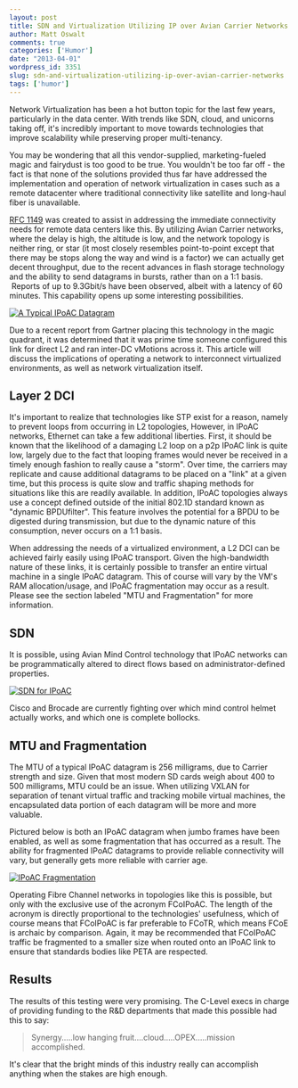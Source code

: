 ```yaml
---
layout: post
title: SDN and Virtualization Utilizing IP over Avian Carrier Networks
author: Matt Oswalt
comments: true
categories: ['Humor']
date: "2013-04-01"
wordpress_id: 3351
slug: sdn-and-virtualization-utilizing-ip-over-avian-carrier-networks
tags: ['humor']
---
```



Network Virtualization has been a hot button topic for the last few years, particularly in the data center. With trends like SDN, cloud, and unicorns taking off, it's incredibly important to move towards technologies that improve scalability while preserving proper multi-tenancy.

You may be wondering that all this vendor-supplied, marketing-fueled magic and fairydust is too good to be true. You wouldn't be too far off - the fact is that none of the solutions provided thus far have addressed the implementation and operation of network virtualization in cases such as a remote datacenter where traditional connectivity like satellite and long-haul fiber is unavailable.

[RFC 1149](http://tools.ietf.org/html/rfc1149) was created to assist in addressing the immediate connectivity needs for remote data centers like this. By utilizing Avian Carrier networks, where the delay is high, the altitude is low, and the network topology is neither ring, or star (it most closely resembles point-to-point except that there may be stops along the way and wind is a factor) we can actually get decent throughput, due to the recent advances in flash storage technology and the ability to send datagrams in bursts, rather than on a 1:1 basis.  Reports of up to 9.3Gbit/s have been observed, albeit with a latency of 60 minutes. This capability opens up some interesting possibilities.

[![A Typical IPoAC Datagram](/assets/2013/03/Carrier_Pigeon_PSF.jpg)](/assets/2013/03/Carrier_Pigeon_PSF.jpg)

Due to a recent report from Gartner placing this technology in the magic quadrant, it was determined that it was prime time someone configured this link for direct L2 and ran inter-DC vMotions across it. This article will discuss the implications of operating a network to interconnect virtualized environments, as well as network virtualization itself.

## Layer 2 DCI

It's important to realize that technologies like STP exist for a reason, namely to prevent loops from occurring in L2 topologies, However, in IPoAC networks, Ethernet can take a few additional liberties. First, it should be known that the likelihood of a damaging L2 loop on a p2p IPoAC link is quite low, largely due to the fact that looping frames would never be received in a timely enough fashion to really cause a "storm". Over time, the carriers may replicate and cause additional datagrams to be placed on a "link" at a given time, but this process is quite slow and traffic shaping methods for situations like this are readily available. In addition, IPoAC topologies always use a concept defined outside of the initial 802.1D standard known as "dynamic BPDUfilter". This feature involves the potential for a BPDU to be digested during transmission, but due to the dynamic nature of this consumption, never occurs on a 1:1 basis.

When addressing the needs of a virtualized environment, a L2 DCI can be achieved fairly easily using IPoAC transport. Given the high-bandwidth nature of these links, it is certainly possible to transfer an entire virtual machine in a single IPoAC datagram. This of course will vary by the VM's RAM allocation/usage, and IPoAC fragmentation may occur as a result. Please see the section labeled "MTU and Fragmentation" for more information.

## SDN

It is possible, using Avian Mind Control technology that IPoAC networks can be programmatically altered to direct flows based on administrator-defined properties.

[![SDN for IPoAC](/assets/2013/03/Carrier_Pigeon_PSFmindcontrol.jpg)](/assets/2013/03/Carrier_Pigeon_PSFmindcontrol.jpg)

Cisco and Brocade are currently fighting over which mind control helmet actually works, and which one is complete bollocks.

## MTU and Fragmentation

The MTU of a typical IPoAC datagram is 256 milligrams, due to Carrier strength and size. Given that most modern SD cards weigh about 400 to 500 milligrams, MTU could be an issue. When utilizing VXLAN for separation of tenant virtual traffic and tracking mobile virtual machines, the encapsulated data portion of each datagram will be more and more valuable.

Pictured below is both an IPoAC datagram when jumbo frames have been enabled, as well as some fragmentation that has occurred as a result. The ability for fragmented IPoAC datagrams to provide reliable connectivity will vary, but generally gets more reliable with carrier age.

[![IPoAC Fragmentation](/assets/2013/03/0413pigeon00051.jpg)](/assets/2013/03/0413pigeon00051.jpg)

Operating Fibre Channel networks in topologies like this is possible, but only with the exclusive use of the acronym FCoIPoAC. The length of the acronym is directly proportional to the technologies' usefulness, which of course means that FCoIPoAC is far preferable to FCoTR, which means FCoE is archaic by comparison. Again, it may be recommended that FCoIPoAC traffic be fragmented to a smaller size when routed onto an IPoAC link to ensure that standards bodies like PETA are respected.

## Results

The results of this testing were very promising. The C-Level execs in charge of providing funding to the R&D departments that made this possible had this to say:

> Synergy.....low hanging fruit....cloud.....OPEX.....mission accomplished.

It's clear that the bright minds of this industry really can accomplish anything when the stakes are high enough.
